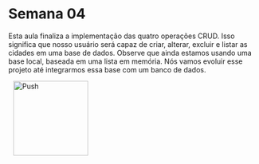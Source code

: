 # Semana 04

Esta aula finaliza a implementação das quatro operações CRUD. Isso significa que nosso usuário será capaz de criar, alterar, excluir e listar as cidades em uma base de dados. Observe que ainda estamos usando uma base local, baseada em uma lista em memória. Nós vamos evoluir esse projeto até integrarmos essa base com um banco de dados.


<a href="https://gitpod.io/#prebuild/https://github.com/gabrielcostasilva/sb-crud-cidades/tree/semana04-30-crud-excluir/" style="padding: 10px;">
    <img src="https://gitpod.io/button/open-in-gitpod.svg" width="150" alt="Push" align="center">
</a>
